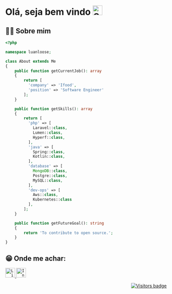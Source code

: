 # Olá, seja bem vindo <img width="30" src="https://emojis.slackmojis.com/emojis/images/1531849430/4246/blob-sunglasses.gif?1531849430" alt="Sunglasses emoji" />

## 🙋‍♂️ Sobre mim
``` php
<?php

namespace luanloose;

class About extends Me
{
    public function getCurrentJob(): array
    {
        return [
          'company' => 'Ifood',
          'position' => 'Software Engineer'
        ];
    }

    public function getSkills(): array
    {
        return [
          'php' => [
            Laravel::class,
            Lumen::class,
            Hyperf::class,
          ],
          'java' => [ 
            Spring::class, 
            Kotlin::class,
          ],
          'database' => [
            MongoDB::class,
            Postgre::class,
            MySQL::class,
          ],
          'dev-ops' => [
            Aws::class,
            Kubernetes::class
          ],
        ];
    }

    public function getFutureGoal(): string
    {
        return 'To contribute to open source.';
    }
}
``` 
## 😁 Onde me achar:

<a href="https://www.linkedin.com/in/luanloose/">
  <code><img alt="LinkedIn" width="30" src="https://cdn.worldvectorlogo.com/logos/linkedin-icon-2.svg" /></code>
</a>

<a href="https://www.instagram.com/luanloose/?hl=pt-br">
  <code><img alt="Instagram" width="30" src="https://cdn.worldvectorlogo.com/logos/instagram-2-1.svg" /></code>
</a>

<p align="right">
  <a href="https://badges.pufler.dev">
      <img src="https://badges.pufler.dev/visits/luanloose/luanloose" alt="Visitors badge" />
   </a>
</p>

